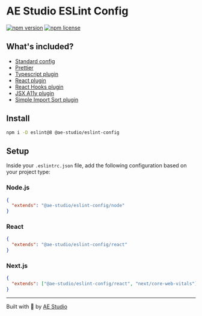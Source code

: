 # AE Studio ESLint Config

[![npm version](https://img.shields.io/npm/v/%40ae-studio%2Feslint-config)](https://www.npmjs.com/package/@ae-studio/eslint-config)
[![npm license](https://img.shields.io/npm/l/%40ae-studio%2Feslint-config)](./LICENSE)

## What's included?

- [Standard config](https://www.npmjs.com/package/eslint-config-standard)
- [Prettier](https://www.npmjs.com/package/eslint-plugin-prettier)
- [Typescript plugin](https://www.npmjs.com/package/@typescript-eslint/eslint-plugin)
- [React plugin](https://www.npmjs.com/package/eslint-plugin-react)
- [React Hooks plugin](https://www.npmjs.com/package/eslint-plugin-react-hooks)
- [JSX A11y plugin](https://www.npmjs.com/package/eslint-plugin-jsx-a11y)
- [Simple Import Sort plugin](https://www.npmjs.com/package/eslint-plugin-simple-import-sort)

## Install

```sh
npm i -D eslint@8 @ae-studio/eslint-config
```

## Setup

Inside your `.eslintrc.json` file, add the following configuration based on your project type:

### Node.js

```json
{
  "extends": "@ae-studio/eslint-config/node"
}
```

### React

```json
{
  "extends": "@ae-studio/eslint-config/react"
}
```

### Next.js

```json
{
  "extends": ["@ae-studio/eslint-config/react", "next/core-web-vitals"]
}
```

---

Built with 🧡 by [AE Studio](https://ae.studio)
